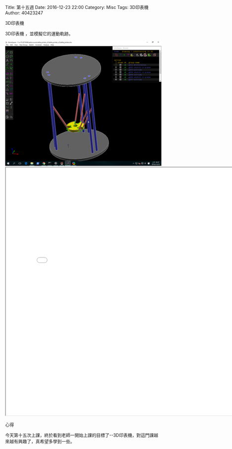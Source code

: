 Title: 第十五週
Date: 2016-12-23 22:00
Category: Misc
Tags: 3D印表機
Author: 40423247

3D印表機

<!-- PELICAN_END_SUMMARY -->


<p>3D印表機 ，並模擬它的運動軌跡。<p>

<img src="../data/image/W15-1.png" width="800" />
<iframe src="./../data/image/W15-1.html" width="800"  height="800"/></iframe>

























<p>心得<p>

今天第十五次上課，終於看到老師一開始上課的目標了--3D印表機，對這門課越來越有興趣了，真希望多學到一些。





